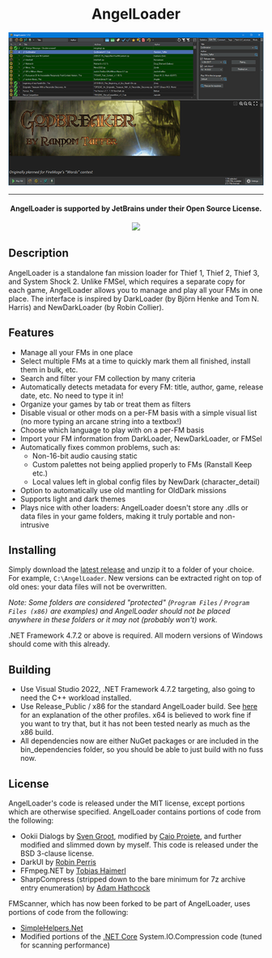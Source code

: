 <h1 align="center">
AngelLoader
</h1>
<p align="center"><img src="https://github.com/FenPhoenix/AngelLoader/blob/master/docs/images/main_window_v173a_900w.png" /></p>


<hr>
<h4 align="center">
AngelLoader is supported by JetBrains under their Open Source License.
</h4>
<p align="center">
<a href="https://www.jetbrains.com/?from=AngelLoader"><img src="https://fenphoenix.com/github/AngelLoader/jetbrains.svg" /></a>
</p>

## Description
AngelLoader is a standalone fan mission loader for Thief 1, Thief 2, Thief 3, and System Shock 2. Unlike FMSel, which requires a separate copy for each game, AngelLoader allows you to manage and play all your FMs in one place. The interface is inspired by DarkLoader (by Björn Henke and Tom N. Harris) and NewDarkLoader (by Robin Collier).

## Features
- Manage all your FMs in one place
- Select multiple FMs at a time to quickly mark them all finished, install them in bulk, etc.
- Search and filter your FM collection by many criteria
- Automatically detects metadata for every FM: title, author, game, release date, etc. No need to type it in!
- Organize your games by tab or treat them as filters
- Disable visual or other mods on a per-FM basis with a simple visual list (no more typing an arcane string into a textbox!)
- Choose which language to play with on a per-FM basis
- Import your FM information from DarkLoader, NewDarkLoader, or FMSel
- Automatically fixes common problems, such as:
  - Non-16-bit audio causing static
  - Custom palettes not being applied properly to FMs (Ranstall Keep etc.)
  - Local values left in global config files by NewDark (character_detail)
- Option to automatically use old mantling for OldDark missions
- Supports light and dark themes
- Plays nice with other loaders: AngelLoader doesn't store any .dlls or data files in your game folders, making it truly portable and non-intrusive

## Installing
Simply download the [latest release](https://github.com/FenPhoenix/AngelLoader/releases) and unzip it to a folder of your choice. For example, `C:\AngelLoader`. New versions can be extracted right on top of old ones: your data files will not be overwritten.

*Note: Some folders are considered "protected" (`Program Files` / `Program Files (x86)` are examples) and AngelLoader should not be placed anywhere in these folders or it may not (probably won't) work.*

.NET Framework 4.7.2 or above is required. All modern versions of Windows should come with this already.

## Building
- Use Visual Studio 2022, .NET Framework 4.7.2 targeting, also going to need the C++ workload installed.
- Use Release_Public / x86 for the standard AngelLoader build. See [here](https://github.com/FenPhoenix/AngelLoader/blob/master/FOR_OTHER_PROGRAMMERS.md) for an explanation of the other profiles. x64 is believed to work fine if you want to try that, but it has not been tested nearly as much as the x86 build.
- All dependencies now are either NuGet packages or are included in the bin_dependencies folder, so you should be able to just build with no fuss now.

## License
AngelLoader's code is released under the MIT license, except portions which are otherwise specified.
AngelLoader contains portions of code from the following:
- Ookii Dialogs by [Sven Groot](http://www.ookii.org/software/dialogs/), modified by [Caio Proiete](https://github.com/caioproiete/ookii-dialogs-winforms), and further modified and slimmed down by myself. This code is released under the BSD 3-clause license.
- DarkUI by [Robin Perris](https://github.com/RobinPerris/DarkUI)
- FFmpeg.NET by [Tobias Haimerl](https://github.com/cmxl/FFmpeg.NET)
- SharpCompress (stripped down to the bare minimum for 7z archive entry enumeration) by [Adam Hathcock](https://github.com/adamhathcock/sharpcompress)

FMScanner, which has now been forked to be part of AngelLoader, uses portions of code from the following:
- [SimpleHelpers.Net](https://github.com/khalidsalomao/SimpleHelpers.Net)
- Modified portions of the [.NET Core](https://github.com/dotnet/corefx) System.IO.Compression code (tuned for scanning performance)
